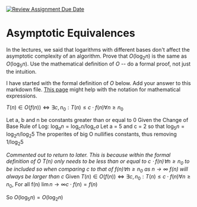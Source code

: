 [![Review Assignment Due Date](https://classroom.github.com/assets/deadline-readme-button-24ddc0f5d75046c5622901739e7c5dd533143b0c8e959d652212380cedb1ea36.svg)](https://classroom.github.com/a/fbkbKZ5N)
# Asymptotic Equivalences

In the lectures, we said that logarithms with different bases don't affect the
asymptotic complexity of an algorithm. Prove that $O(\log_{2} n)$ is the same as
$O(\log_{5} n)$. Use the mathematical definition of $O$ -- do a formal proof,
not just the intuition.

I have started with the formal definition of $O$ below. Add your answer to this
markdown file. [This
page](https://docs.github.com/en/get-started/writing-on-github/working-with-advanced-formatting/writing-mathematical-expressions)
might help with the notation for mathematical expressions.

$T(n) \in O(f(n)) \iff \exists c, n_0: T(n) \leq c \cdot f(n) \forall n \geq n_0$

Let a, b and n be constants greater than or equal to 0
Given the Change of Base Rule of Log: $\log_{a}n = \log_{c}n / \log_{c}a$
Let a = 5 and c = 2 so that $\log_{5}n = \log_{2}n / \log_{2}5$
The properites of big O nullifies constants, thus removing $1 / \log_{2}5$

*Commented out to return to later. This is because within the formal definition of $O$ $T(n)$ only needs to be less than or equal to $c \cdot f(n) \forall n \geq n_0$ to be included so when comparing c to that of $f(n) \forall n \geq n_0$ as $n \to \infty$ f(n) will always be larger than c*
Given $T(n) \in O(f(n)) \iff \exists c, n_0: T(n) \leq c \cdot f(n) \forall n \geq n_0$, 
For all f(n) $\lim{n \to \infty} c \cdot f(n) = f(n)$

So $O(\log_{5}n) = O(\log_{2}n)$

